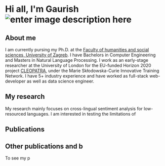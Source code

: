 # Hi all, I'm Gaurish ![enter image description here](https://twemoji.maxcdn.com/2/72x72/1f44b.png)
## About me
I am currently pursing my Ph.D. at the [Faculty of humanities and social sciences, University of Zagreb](https://web2020.ffzg.unizg.hr/). I have Bachelors in Computer Engineering and Masters in Natural Language Processing. I work as an early-stage researcher at the University of London for the EU-funded Horizon 2020 project [CLEOPATRA](http://cleopatra-project.eu/), under the Marie Skłodowska-Curie Innovative Training Network. I have 5+ industry experience and have worked as full-stack web-developer as well as data science engineer. 

## My research
My research mainly focuses on cross-lingual sentiment analysis for low-resourced languages. I am interested in testing the limitations of 

## Publications

## Other publications and b
To see my p

<!--stackedit_data:
eyJoaXN0b3J5IjpbODM0NDIzMDc2LC0xODI1MjAxNzddfQ==
-->